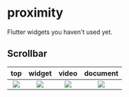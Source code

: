 # proximity
Flutter widgets you haven't used yet.  

## Scrollbar
top                        |  widget                   |  video                    |  document
:-------------------------:|:-------------------------:|:-------------------------:|:-------------------------:
![](https://user-images.githubusercontent.com/28733986/115997416-ffc07f00-a61d-11eb-949b-162c3c713286.png)  |  ![](https://user-images.githubusercontent.com/28733986/115997423-03ec9c80-a61e-11eb-99b4-88ecfccbdffc.png)|  ![](https://user-images.githubusercontent.com/28733986/115997425-07802380-a61e-11eb-8f1b-b66ac343029d.png)|  ![](https://user-images.githubusercontent.com/28733986/115997431-0c44d780-a61e-11eb-9281-84b16a63fe73.png)
